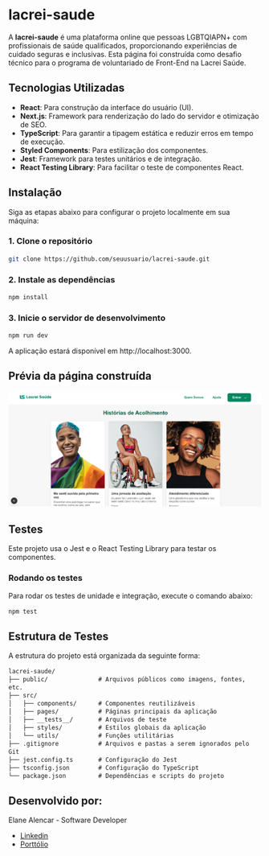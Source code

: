 # lacrei-saude

A **lacrei-saude** é uma plataforma online que pessoas LGBTQIAPN+ com profissionais de saúde qualificados, proporcionando experiências de cuidado seguras e inclusivas.
Esta página foi construída como desafio técnico para o programa de voluntariado de Front-End na Lacrei Saúde.

## Tecnologias Utilizadas

- **React**: Para construção da interface do usuário (UI).
- **Next.js**: Framework para renderização do lado do servidor e otimização de SEO.
- **TypeScript**: Para garantir a tipagem estática e reduzir erros em tempo de execução.
- **Styled Components**: Para estilização dos componentes.
- **Jest**: Framework para testes unitários e de integração.
- **React Testing Library**: Para facilitar o teste de componentes React.

## Instalação

Siga as etapas abaixo para configurar o projeto localmente em sua máquina:

### 1. Clone o repositório

```bash
git clone https://github.com/seuusuario/lacrei-saude.git
```

### 2. Instale as dependências

```bash
npm install
```

### 3. Inicie o servidor de desenvolvimento

```bash
npm run dev
```
A aplicação estará disponível em http://localhost:3000.

## Prévia da página construída

![Prévia](public/print.png)


## Testes

Este projeto usa o Jest e o React Testing Library para testar os componentes.

### Rodando os testes

Para rodar os testes de unidade e integração, execute o comando abaixo:

```bash
npm test
```

## Estrutura de Testes
A estrutura do projeto está organizada da seguinte forma:

```
lacrei-saude/
├── public/              # Arquivos públicos como imagens, fontes, etc.
├── src/
│   ├── components/      # Componentes reutilizáveis
│   ├── pages/           # Páginas principais da aplicação
│   ├── __tests__/       # Arquivos de teste
│   ├── styles/          # Estilos globais da aplicação
│   └── utils/           # Funções utilitárias
├── .gitignore           # Arquivos e pastas a serem ignorados pelo Git
├── jest.config.ts       # Configuração do Jest
├── tsconfig.json        # Configuração do TypeScript
└── package.json         # Dependências e scripts do projeto
```



## Desenvolvido por:

Elane Alencar - Software Developer
- [Linkedin](https://www.linkedin.com/in/elanealencar)
- [Porttólio](https://portfolio-elanealencar.vercel.app/)